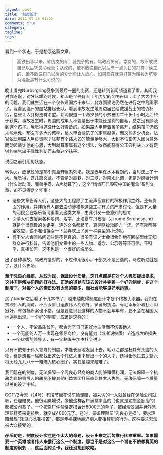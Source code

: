 ```yaml
---
layout: post
title: '制度设计'
date: 2011-07-25 01:09
comments: true
category: 
tagline: 
tags:
---
```

    

看到一个状态，于是想写这篇文章。

> 高铁出事以来，转伪文的有，装鬼子的有，骂政府的有。学商的，敢不敢说自己以后凭良心经营；从政的，敢不敢说自己以后有一点为民的打算；读工的，敢不敢说自己以后的设计能让人放心。如果现在就只打算为赚钱为坑爹为混饭那有什么可说的。

晚上看完Nürburgring竞争到最后一圈的比赛，还是转到新闻频道看了看。其间我对我爸说，对外炫耀的时候，祖国是个拥有五千年历史的文明古国；出了大大小小的问题，我们就生活在一个仅仅建国六十来年，各方面建设仍然在进行之中的国家了。我看到温州的血站排起长队，看到事故发生地周边居民给救援战士的物资补给，这些让人觉得还有希望。新闻报道一个两岁多的小孩被困二十多个小时之后终于获救，事故发生时，周围的成年人不管是出于本能还是真的自私，总之没有顾及到这个孩子。我觉得这没什么好责备的。如果路人甲带着孩子离开，结果孩子仍然未能幸免，那么有多大的概率，路人甲会被孩子的家属起诉，而又有多少机会，法官依法判路人甲负责呢？除非有个路人乙的能量足够大，大到不怕任何人因为意外而动起敲诈他的心思，大到就算家属有这个想法，依然能获得公正的判决，才有足够的底气出于理性判断而去救这个孩子。

说回之前引用的状态。

转伪文，应该说的是那个魔盒开启系列吧。我是去年在水木看到的，当时还上了十大。我觉得，这几篇文章，不管是对高铁，对三峡，对南水北调，还是对嫦娥计划（什么对动漫、魔兽争霸、A片就算了），这个“悄悄开启毁灭中国的魔盒”系列文章，都不见得是个坏事：

  * 这些文章告诉人们，这些大的工程除了主流声音宣传的积极作用之外，还有负面的作用。并非所有人都去主动涉猎与这些工程有关的严肃讨论，但是有大量的网民会在娱乐新闻里看到这类文章，由此引发一些意外的思考
  * 引诱人们去搜索各种名词、名字，比如夏车丹教授（Jerome Serchesdam）就是个很有趣的关键字。连外文名都起了，真是瞎扯淡能力一流。还有斯蒂芬金效应，说不准谁搜索一下就喜欢上了另一种类型的小说呢。
  * 有不少人会回帖问这些是不是真的。很多有识之士会很合作地在回帖里给无知群众进行科普，告诉他们文章中的一些人物、概念、公示等等不可信，不科学，真相如何。这不也是一个很好的结局么。

出了这种事故，骂政府是对的，不过作用很小。干部又不是民选的，骂过听过就是了，没什么影响。

**至于凭良心经商、从政为民、保证设计质量，这几点都是在对个人素质提出要求，这并非是解决问题的好办法。正确的道路应该去设计并完善一个好的制度，在这个制度下，对每个人的素质没有太高的要求，而社会能够良好地运转。**

买了kindle之后看了十几本书了，越来越觉得制度设计才是个终极大杀器。我们在赞颂伟人的同时，不应该盲目追求伟人的领导，贤者的统治。有毛泽东带着打江山挺好，有包拯断案也不错，但是要意识到这样的人物不会年年有，更不会在祖国大地遍地出现。一个好的制度，应该是这样的：

  * 一个人，不论品质如何，都会为了自己更好地生活而不伤害他人
  * 一个无能的人万一出现在领导岗位，没有能力（或者说权限）去造成大的损失
  * 一个优秀的领导人，有一定权限去加快社会进步

只有不依赖于伟人领导的制度，才能长远地发展下去。毛邓江都是极其有头脑的人物，但是想每一届都找出这么个几亿人里才冒出一个的人才，还得让他过五关斩六将历经九九八十一难进入核心圈子，实在是越来越难了。

我们现在的制度，无法保障一个凭良心经商的商人能够赚得利润，无法保障一个执政为民的领导人的政见不被其他利益集团打压直到其本人失势，无法保障一个质量过关的设计中标。

CCTV2今天（24号）有段节目在说车险理赔，被采访的一人就曾经在保险公司就职，任理赔员。他很明确地说，像他这样客户满意率高的（也就是定损金额高的）都被公司裁了。一个按原厂件价格定损合计8000元的单子，被经理驳回并另外派理赔精英来定损后，就变成4000元了。这时，要求理赔员“凭良心定损”，要求理赔经理“凭良心批准报告”，都是赤裸裸地逼迫别人变相辞职的行为。这种要求无法被大众接受的。

**矛盾的是，制度设计实在是个太大的命题，设计出来之后的推行困难重重。如果需要一个英雄或者伟人来推行这么一个制度，那岂不是对这么一个旨在不依赖精英的制度的讽刺……这后面的关卡，我还没想到攻略。**
